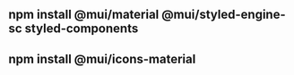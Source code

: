 ## npm install @mui/material @mui/styled-engine-sc styled-components

## npm install @mui/icons-material

